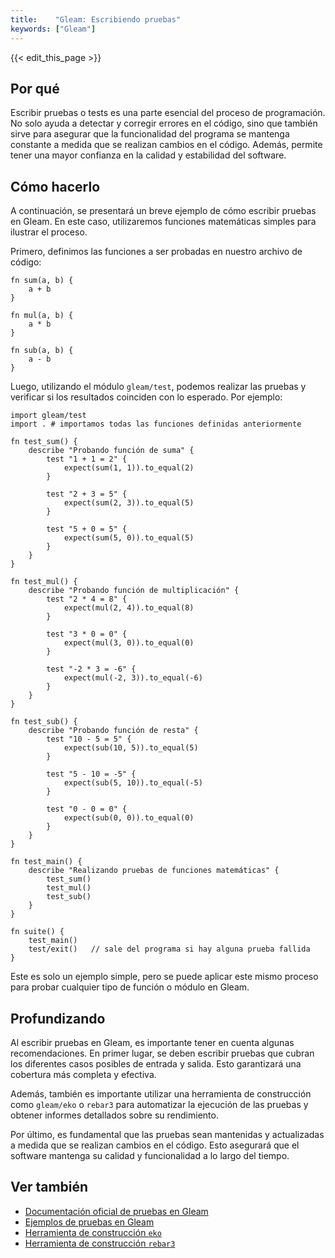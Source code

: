 ```yaml
---
title:    "Gleam: Escribiendo pruebas"
keywords: ["Gleam"]
---
```


{{< edit_this_page >}}

## Por qué

Escribir pruebas o tests es una parte esencial del proceso de programación. No solo ayuda a detectar y corregir errores en el código, sino que también sirve para asegurar que la funcionalidad del programa se mantenga constante a medida que se realizan cambios en el código. Además, permite tener una mayor confianza en la calidad y estabilidad del software.

## Cómo hacerlo

A continuación, se presentará un breve ejemplo de cómo escribir pruebas en Gleam. En este caso, utilizaremos funciones matemáticas simples para ilustrar el proceso.

Primero, definimos las funciones a ser probadas en nuestro archivo de código:

```Gleam
fn sum(a, b) {
    a + b
}

fn mul(a, b) {
    a * b
}

fn sub(a, b) {
    a - b
}
```

Luego, utilizando el módulo `gleam/test`, podemos realizar las pruebas y verificar si los resultados coinciden con lo esperado. Por ejemplo:

```Gleam
import gleam/test
import . # importamos todas las funciones definidas anteriormente

fn test_sum() {
    describe "Probando función de suma" {
        test "1 + 1 = 2" {
            expect(sum(1, 1)).to_equal(2)
        }

        test "2 + 3 = 5" {
            expect(sum(2, 3)).to_equal(5)
        }

        test "5 + 0 = 5" {
            expect(sum(5, 0)).to_equal(5)
        }
    }
}

fn test_mul() {
    describe "Probando función de multiplicación" {
        test "2 * 4 = 8" {
            expect(mul(2, 4)).to_equal(8)
        }

        test "3 * 0 = 0" {
            expect(mul(3, 0)).to_equal(0)
        }

        test "-2 * 3 = -6" {
            expect(mul(-2, 3)).to_equal(-6)
        }
    }
}

fn test_sub() {
    describe "Probando función de resta" {
        test "10 - 5 = 5" {
            expect(sub(10, 5)).to_equal(5)
        }

        test "5 - 10 = -5" {
            expect(sub(5, 10)).to_equal(-5)
        }

        test "0 - 0 = 0" {
            expect(sub(0, 0)).to_equal(0)
        }
    }
}

fn test_main() {
    describe "Realizando pruebas de funciones matemáticas" {
        test_sum()
        test_mul()
        test_sub()
    }
}

fn suite() {
    test_main()
    test/exit()   // sale del programa si hay alguna prueba fallida
}
```

Este es solo un ejemplo simple, pero se puede aplicar este mismo proceso para probar cualquier tipo de función o módulo en Gleam.

## Profundizando

Al escribir pruebas en Gleam, es importante tener en cuenta algunas recomendaciones. En primer lugar, se deben escribir pruebas que cubran los diferentes casos posibles de entrada y salida. Esto garantizará una cobertura más completa y efectiva.

Además, también es importante utilizar una herramienta de construcción como `gleam/eko` o `rebar3` para automatizar la ejecución de las pruebas y obtener informes detallados sobre su rendimiento.

Por último, es fundamental que las pruebas sean mantenidas y actualizadas a medida que se realizan cambios en el código. Esto asegurará que el software mantenga su calidad y funcionalidad a lo largo del tiempo.

## Ver también

- [Documentación oficial de pruebas en Gleam](https://gleam.run/book/tour/testing.html)
- [Ejemplos de pruebas en Gleam](https://github.com/gleam-lang/gleam/blob/master/examples/tests/tests.gleam)
- [Herramienta de construcción `eko`](https://ekoz.github.io/)
- [Herramienta de construcción `rebar3`](https://github.com/erlang/rebar3)